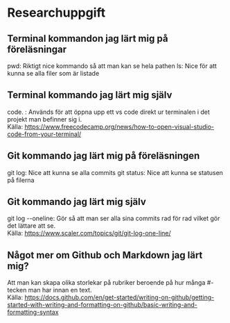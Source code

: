 # Researchuppgift

## Terminal kommandon jag lärt mig på föreläsningar

pwd: Riktigt nice kommando så att man kan se hela pathen
ls: Nice för att kunna se alla filer som är listade

## Terminal kommando jag lärt mig själv

code. : Används för att öppna upp ett vs code direkt ur terminalen i det projekt man befinner sig i. <br/>
Källa: https://www.freecodecamp.org/news/how-to-open-visual-studio-code-from-your-terminal/

## Git kommando jag lärt mig på föreläsningen

git log: Nice att kunna se alla commits
git status: Nice att kunna se statusen på filerna

## Git kommando jag lärt mig själv

git log --oneline: Gör så att man ser alla sina commits rad för rad vilket gör det lättare att se. <br/>
Källa: https://www.scaler.com/topics/git/git-log-one-line/

## Något mer om Github och Markdown jag lärt mig?

Att man kan skapa olika storlekar på rubriker beroende på hur många #-tecken man har innan en text. <br/>
Källa: https://docs.github.com/en/get-started/writing-on-github/getting-started-with-writing-and-formatting-on-github/basic-writing-and-formatting-syntax
